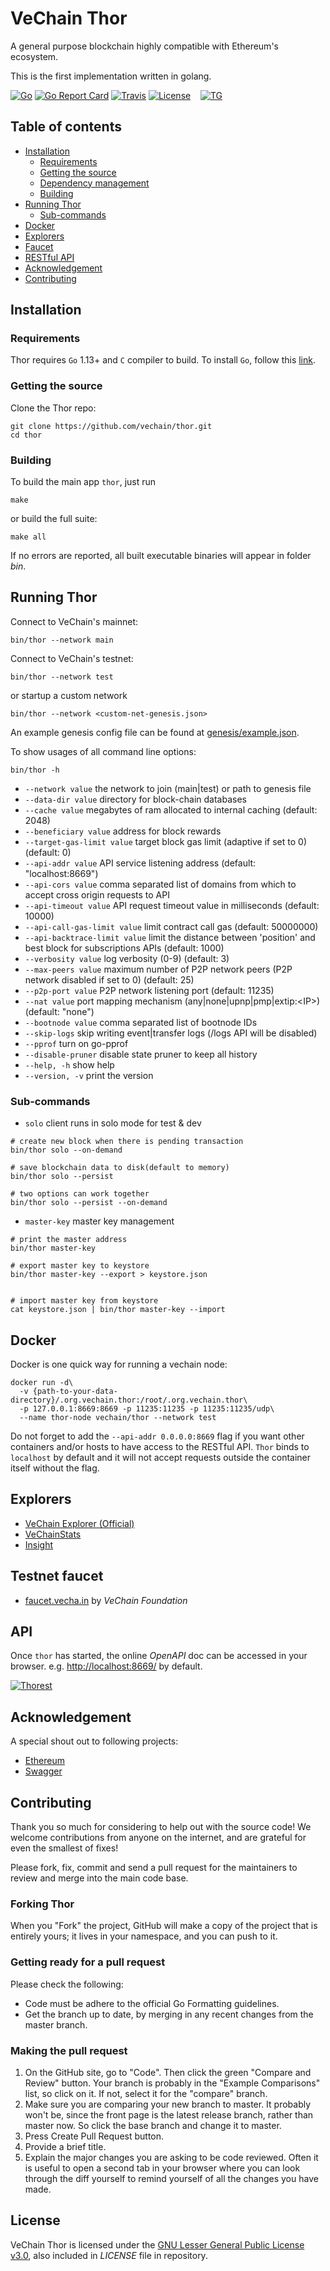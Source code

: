 # VeChain Thor

A general purpose blockchain highly compatible with Ethereum's ecosystem.

This is the first implementation written in golang.

[![Go](https://img.shields.io/badge/golang-%3E%3D1.13-orange.svg)](https://golang.org)
[![Go Report Card](https://goreportcard.com/badge/github.com/vechain/thor)](https://goreportcard.com/report/github.com/vechain/thor)
[![Travis](https://travis-ci.org/vechain/thor.svg?branch=master)](https://travis-ci.org/vechain/thor)
[![License](https://img.shields.io/badge/License-LGPL%20v3-blue.svg)](https://github.com/vechain/thor/blob/master/LICENSE)
&nbsp;&nbsp; [![TG](https://img.shields.io/badge/chat-on%20telegram-blue)](https://t.me/VeChainDevCommunity)

## Table of contents

* [Installation](#installation)
  * [Requirements](#requirements)
  * [Getting the source](#getting-the-source)
  * [Dependency management](#dependency-management)
  * [Building](#building)
* [Running Thor](#running-thor)
  * [Sub-commands](#sub-commands)
* [Docker](#docker)
* [Explorers](#explorers)
* [Faucet](#testnet-faucet)
* [RESTful API](#api)
* [Acknowledgement](#acknowledgement)
* [Contributing](#contributing)

## Installation

### Requirements

Thor requires `Go` 1.13+ and `C` compiler to build. To install `Go`, follow this [link](https://golang.org/doc/install).

### Getting the source

Clone the Thor repo:

```shell
git clone https://github.com/vechain/thor.git
cd thor
```

### Building

To build the main app `thor`, just run

```shell
make
```

or build the full suite:

```shell
make all
```

If no errors are reported, all built executable binaries will appear in folder *bin*.

## Running Thor

Connect to VeChain's mainnet:

```shell
bin/thor --network main
```

Connect to VeChain's testnet:

```shell
bin/thor --network test
```

or startup a custom network

```shell
bin/thor --network <custom-net-genesis.json>
```

An example genesis config file can be found at [genesis/example.json](https://raw.githubusercontent.com/vechain/thor/master/genesis/example.json).

To show usages of all command line options:

```shell
bin/thor -h
```

* `--network value`             the network to join (main|test) or path to genesis file
* `--data-dir value`            directory for block-chain databases
* `--cache value`               megabytes of ram allocated to internal caching (default: 2048)
* `--beneficiary value`         address for block rewards
* `--target-gas-limit value`    target block gas limit (adaptive if set to 0) (default: 0)
* `--api-addr value`            API service listening address (default: "localhost:8669")
* `--api-cors value`            comma separated list of domains from which to accept cross origin requests to API
* `--api-timeout value`         API request timeout value in milliseconds (default: 10000)
* `--api-call-gas-limit value`  limit contract call gas (default: 50000000)
* `--api-backtrace-limit value` limit the distance between 'position' and best block for subscriptions APIs (default: 1000)
* `--verbosity value`           log verbosity (0-9) (default: 3)
* `--max-peers value`           maximum number of P2P network peers (P2P network disabled if set to 0) (default: 25)
* `--p2p-port value`            P2P network listening port (default: 11235)
* `--nat value`                 port mapping mechanism (any|none|upnp|pmp|extip:&lt;IP&gt;) (default: "none")
* `--bootnode value`            comma separated list of bootnode IDs
* `--skip-logs`                 skip writing event|transfer logs (/logs API will be disabled)
* `--pprof`                     turn on go-pprof
* `--disable-pruner`            disable state pruner to keep all history
* `--help, -h`                  show help
* `--version, -v`               print the version

### Sub-commands

* `solo`                client runs in solo mode for test & dev

```shell
# create new block when there is pending transaction
bin/thor solo --on-demand

# save blockchain data to disk(default to memory)
bin/thor solo --persist

# two options can work together
bin/thor solo --persist --on-demand
```

* `master-key`          master key management

```shell
# print the master address
bin/thor master-key

# export master key to keystore
bin/thor master-key --export > keystore.json


# import master key from keystore
cat keystore.json | bin/thor master-key --import
```

## Docker

Docker is one quick way for running a vechain node:

```shell
docker run -d\
  -v {path-to-your-data-directory}/.org.vechain.thor:/root/.org.vechain.thor\
  -p 127.0.0.1:8669:8669 -p 11235:11235 -p 11235:11235/udp\
  --name thor-node vechain/thor --network test
```

Do not forget to add the `--api-addr 0.0.0.0:8669` flag if you want other containers and/or hosts to have access to the RESTful API. `Thor` binds to `localhost` by default and it will not accept requests outside the container itself without the flag.

## Explorers

* [VeChain Explorer (Official)](https://explore.vechain.org)
* [VeChainStats](https://vechainstats.com/)
* [Insight](https://insight.vecha.in/)

## Testnet faucet

* [faucet.vecha.in](https://faucet.vecha.in) by *VeChain Foundation*

## API

Once `thor` has started, the online *OpenAPI* doc can be accessed in your browser. e.g. [http://localhost:8669/](http://localhost:8669) by default.

[![Thorest](https://raw.githubusercontent.com/vechain/thor/master/thorest.png)](http://localhost:8669/)

## Acknowledgement

A special shout out to following projects:

* [Ethereum](https://github.com/ethereum)
* [Swagger](https://github.com/swagger-api)

## Contributing

Thank you so much for considering to help out with the source code! We welcome contributions from anyone on the internet, and are grateful for even the smallest of fixes!

Please fork, fix, commit and send a pull request for the maintainers to review and merge into the main code base.

### Forking Thor

When you "Fork" the project, GitHub will make a copy of the project that is entirely yours; it lives in your namespace, and you can push to it.

### Getting ready for a pull request

Please check the following:

* Code must be adhere to the official Go Formatting guidelines.
* Get the branch up to date, by merging in any recent changes from the master branch.

### Making the pull request

1. On the GitHub site, go to "Code". Then click the green "Compare and Review" button. Your branch is probably in the "Example Comparisons" list, so click on it. If not, select it for the "compare" branch.
1. Make sure you are comparing your new branch to master. It probably won't be, since the front page is the latest release branch, rather than master now. So click the base branch and change it to master.
1. Press Create Pull Request button.
1. Provide a brief title.
1. Explain the major changes you are asking to be code reviewed. Often it is useful to open a second tab in your browser where you can look through the diff yourself to remind yourself of all the changes you have made.

## License

VeChain Thor is licensed under the
[GNU Lesser General Public License v3.0](https://www.gnu.org/licenses/lgpl-3.0.html), also included
in *LICENSE* file in repository.

